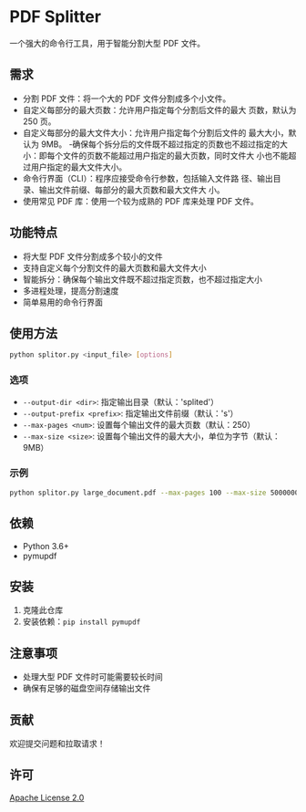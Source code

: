 # PDF Splitter

一个强大的命令行工具，用于智能分割大型 PDF 文件。
## 需求
- 分割 PDF 文件：将一个大的 PDF 文件分割成多个小文件。
- 自定义每部分的最大页数：允许用户指定每个分割后文件的最大
页数，默认为 250 页。
- 自定义每部分的最大文件大小：允许用户指定每个分割后文件的
最大大小，默认为 9MB。
-确保每个拆分后的文件既不超过指定的页数也不超过指定的大
小：即每个文件的页数不能超过用户指定的最大页数，同时文件大
小也不能超过用户指定的最大文件大小。
- 命令行界面（CLI）：程序应接受命令行参数，包括输入文件路
径、输出目录、输出文件前缀、每部分的最大页数和最大文件大
小。
- 使用常见 PDF 库：使用一个较为成熟的 PDF 库来处理 PDF 
文件。

## 功能特点

- 将大型 PDF 文件分割成多个较小的文件
- 支持自定义每个分割文件的最大页数和最大文件大小
- 智能拆分：确保每个输出文件既不超过指定页数，也不超过指定大小
- 多进程处理，提高分割速度
- 简单易用的命令行界面

## 使用方法

```bash
python splitor.py <input_file> [options]
```

### 选项

- `--output-dir <dir>`: 指定输出目录（默认：'splited'）
- `--output-prefix <prefix>`: 指定输出文件前缀（默认：'s'）
- `--max-pages <num>`: 设置每个输出文件的最大页数（默认：250）
- `--max-size <size>`: 设置每个输出文件的最大大小，单位为字节（默认：9MB）

### 示例

```bash
python splitor.py large_document.pdf --max-pages 100 --max-size 5000000
```

## 依赖

- Python 3.6+
- pymupdf

## 安装

1. 克隆此仓库
2. 安装依赖：`pip install pymupdf`

## 注意事项

- 处理大型 PDF 文件时可能需要较长时间
- 确保有足够的磁盘空间存储输出文件

## 贡献

欢迎提交问题和拉取请求！

## 许可

[Apache License 2.0](LICENSE)
